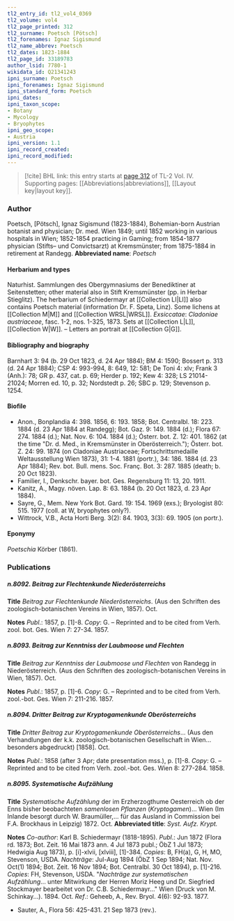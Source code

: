 ```yaml
---
tl2_entry_id: tl2_vol4_0369
tl2_volume: vol4
tl2_page_printed: 312
tl2_surname: Poetsch [Pötsch]
tl2_forenames: Ignaz Sigismund
tl2_name_abbrev: Poetsch
tl2_dates: 1823-1884
tl2_page_id: 33189783
author_lsid: 7780-1
wikidata_id: Q21341243
ipni_surname: Poetsch
ipni_forenames: Ignaz Sigismund
ipni_standard_form: Poetsch
ipni_dates: 
ipni_taxon_scope: 
- Botany
- Mycology
- Bryophytes
ipni_geo_scope: 
- Austria
ipni_version: 1.1
ipni_record_created: 
ipni_record_modified:
---
```



> [!cite] BHL link: this entry starts at [page 312](https://www.biodiversitylibrary.org/page/33189783) of TL-2 Vol. IV.
> Supporting pages: [[Abbreviations|abbreviations]], [[Layout key|layout key]].

### Author

Poetsch, \[Pötsch\], Ignaz Sigismund (1823-1884), Bohemian-born Austrian botanist and physician; Dr. med. Wien 1849; until 1852 working in various hospitals in Wien; 1852-1854 practicing in Gaming; from 1854-1877 physician (Stifts– und Convictsarzt) at Kremsmünster; from 1875-1884 in retirement at Randegg. 
**Abbreviated name**: *Poetsch*

#### Herbarium and types

Naturhist. Sammlungen des Obergymnasiums der Benediktiner at Seitenstetten; other material also in Stift Kremsmünster (pp. in Herbar Stieglitz). The herbarium of Schiedermayr at [[Collection LI|LI]] also contains Poetsch material (information Dr. F. Speta, Linz). Some lichens at [[Collection M|M]] and [[Collection WRSL|WRSL]].
*Exsiccatae*: *Cladoniae austriaceae*, fasc. 1-2, nos. 1-325, 1873. Sets at [[Collection L|L]], [[Collection W|W]]. – Letters an portrait at [[Collection G|G]].

#### Bibliography and biography

Barnhart 3: 94 (b. 29 Oct 1823, d. 24 Apr 1884); BM 4: 1590; Bossert p. 313 (d. 24 Apr 1884); CSP 4: 993-994, 8: 649, 12: 581; De Toni 4: xlv; Frank 3 (Anh.): 78; GR p. 437, cat. p. 69; Herder p. 192; Kew 4: 328; LS 21014-21024; Morren ed. 10, p. 32; Nordstedt p. 26; SBC p. 129; Stevenson p. 1254.

#### Biofile

- Anon., Bonplandia 4: 398. 1856, 6: 193. 1858; Bot. Centralbl. 18: 223. 1884 (d. 23 Apr 1884 at Randegg); Bot. Gaz. 9: 149. 1884 (d.); Flora 67: 274. 1884 (d.); Nat. Nov. 6: 104. 1884 (d.); Ósterr. bot. Z. 12: 401. 1862 (at the time "Dr. d. Med., in Kremsmünster in Oberösterreich."); Österr. bot. Z. 24: 99. 1874 (on Cladoniae Austriaceae; Fortschrittsmedaille Weltausstellung Wien 1873), 31: 1-4. 1881 (portr.), 34: 186. 1884 (d. 23 Apr 1884); Rev. bot. Bull. mens. Soc. Franç. Bot. 3: 287. 1885 (death; b. 20 Oct 1823).
- Familier, I., Denkschr. bayer. bot. Ges. Regensburg 11: 13, 20. 1911.
- Kanitz, A., Magy. növen. Lap. 8: 63. 1884 (b. 20 Oct 1823, d. 23 Apr 1884).
- Sayre, G., Mem. New York Bot. Gard. 19: 154. 1969 (exs.); Bryologist 80: 515. 1977 (coll. at W, bryophytes only?).
- Wittrock, V.B., Acta Horti Berg. 3(2): 84. 1903, 3(3): 69. 1905 (on portr.).

#### Eponymy

*Poetschia* Körber (1861).

### Publications

##### n.8092. Beitrag zur Flechtenkunde Niederösterreichs

**Title**
*Beitrag zur Flechtenkunde Niederösterreichs*. (Aus den Schriften des zoologisch-botanischen Vereins in Wien, 1857). Oct.

**Notes**
*Publ*.: 1857, p. \[1\]-8. *Copy*: G. – Reprinted and to be cited from Verh. zool. bot. Ges. Wien 7: 27-34. 1857.

##### n.8093. Beitrag zur Kenntniss der Laubmoose und Flechten

**Title**
*Beitrag zur Kenntniss der Laubmoose und Flechten* von Randegg in Niederösterreich. (Aus den Schriften des zoologisch-botanischen Vereins in Wien, 1857). Oct.

**Notes**
*Publ*.: 1857, p. \[1\]-6. *Copy*: G. – Reprinted and to be cited from Verh. zool.-bot. Ges. Wien 7: 211-216. 1857.

##### n.8094. Dritter Beitrag zur Kryptogamenkunde Oberösterreichs

**Title**
*Dritter Beitrag zur Kryptogamenkunde Oberösterreichs*... (Aus den Verhandlungen der k.k. zoologisch-botanischen Gesellschaft in Wien... besonders abgedruckt) \[1858\]. Oct.

**Notes**
*Publ*.: 1858 (after 3 Apr; date presentation mss.), p. \[1\]-8. *Copy*: G. – Reprinted and to be cited from Verh. zool.-bot. Ges. Wien 8: 277-284. 1858.

##### n.8095. Systematische Aufzählung

**Title**
*Systematische Aufzählung* der im Erzherzogthume Oesterreich ob der Enns bisher beobachteten *samenlosen Pflanzen* (*Kryptogamen*)... Wien (Im Inlande besorgt durch W. Braumüller,... für das Ausland in Commission bei F.A. Brockhaus in Leipzig) 1872. Oct.
**Abbreviated title**: *Syst. Aufz. Krypt.*

**Notes**
*Co-author*: Karl B. Schiedermayr (1818-1895).
*Publ*.: Jun 1872 (Flora rd. 1873; Bot. Zeit. 16 Mai 1873 ann. 4 Jul 1873 publ.; ÖbZ 1 Jul 1873; Hedwigia Aug 1873), p. \[i\]-xlvii, \[xlviii\], \[1\]-384. *Copies*: B, FH(a), G, H, MO, Stevenson, USDA.
*Nachträge*: Jul-Aug 1894 (ÖbZ 1 Sep 1894; Nat. Nov. Oct(1) 1894; Bot. Zeit. 16 Nov 1894; Bot. Centralbl. 30 Oct 1894), p. \[1\]-216. *Copies*: FH, Stevenson, USDA.
"*Nachträge zur systematischen Aufzählung*... unter Mitwirkung der Herren Moriz Heeg und Dr. Siegfried Stockmayer bearbeitet von Dr. C.B. Schiedermayr..." Wien (Druck von M. Schinkay...). 1894. Oct.
*Ref*.: Geheeb, A., Rev. Bryol. 4(6): 92-93. 1877.
- Sauter, A., Flora 56: 425-431. 21 Sep 1873 (rev.).

